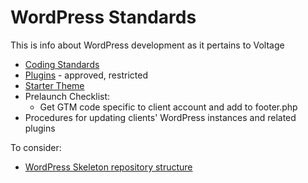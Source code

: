 # WordPress Standards

This is info about WordPress development as it pertains to Voltage

- [Coding Standards](../../coding-standards/php/)
- [Plugins](plugins.md) - approved, restricted
- [Starter Theme](https://github.com/voltagead/faraday-cage)
- Prelaunch Checklist:
	- Get GTM code specific to client account and add to footer.php
- Procedures for updating clients' WordPress instances and related plugins

To consider:
- [WordPress Skeleton repository structure](https://github.com/markjaquith/WordPress-Skeleton)
